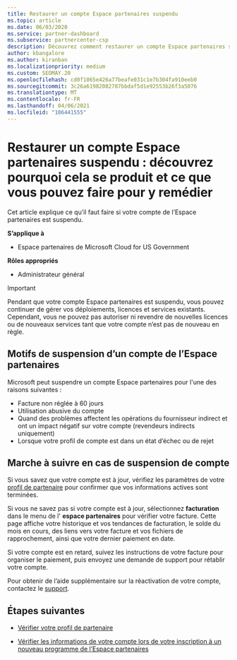 ```yaml
---
title: Restaurer un compte Espace partenaires suspendu
ms.topic: article
ms.date: 06/03/2020
ms.service: partner-dashboard
ms.subservice: partnercenter-csp
description: Découvrez comment restaurer un compte Espace partenaires suspendu, pourquoi un compte peut être suspendu et comment utiliser votre compte pendant la suspension.
author: kbangalore
ms.author: kiranban
ms.localizationpriority: medium
ms.custom: SEOMAY.20
ms.openlocfilehash: cd0f1065e426a77beafe031c1e7b304fa910eeb0
ms.sourcegitcommit: 3c26a61982082787bbdaf5d1e92553b26f3a5076
ms.translationtype: MT
ms.contentlocale: fr-FR
ms.lasthandoff: 04/06/2021
ms.locfileid: "106441555"
---
```

# <a name="restore-a-suspended-partner-center-account---learn-why-it-happens-and-what-to-do-about-it"></a>Restaurer un compte Espace partenaires suspendu : découvrez pourquoi cela se produit et ce que vous pouvez faire pour y remédier

Cet article explique ce qu’il faut faire si votre compte de l’Espace partenaires est suspendu.

**S’applique à**

- Espace partenaires de Microsoft Cloud for US Government

**Rôles appropriés**

- Administrateur général


> [!IMPORTANT]  
> Pendant que votre compte Espace partenaires est suspendu, vous pouvez continuer de gérer vos déploiements, licences et services existants. Cependant, vous ne pouvez pas autoriser ni revendre de nouvelles licences ou de nouveaux services tant que votre compte n’est pas de nouveau en règle.

## <a name="why-partner-center-accounts-are-suspended"></a>Motifs de suspension d’un compte de l’Espace partenaires

Microsoft peut suspendre un compte Espace partenaires pour l'une des raisons suivantes :

- Facture non réglée à 60 jours
- Utilisation abusive du compte
- Quand des problèmes affectent les opérations du fournisseur indirect et ont un impact négatif sur votre compte (revendeurs indirects uniquement)
- Lorsque votre profil de compte est dans un état d’échec ou de rejet

## <a name="what-to-do-if-your-account-is-suspended"></a>Marche à suivre en cas de suspension de compte

Si vous savez que votre compte est à jour, vérifiez les paramètres de votre [profil de partenaire](https://partner.microsoft.com/pcv/accountsettings/partnerprofile) pour confirmer que vos informations actives sont terminées. 

Si vous ne savez pas si votre compte est à jour, sélectionnez **facturation** dans le menu de l' **espace partenaires** pour vérifier votre facture. Cette page affiche votre historique et vos tendances de facturation, le solde du mois en cours, des liens vers votre facture et vos fichiers de rapprochement, ainsi que votre dernier paiement en date.

Si votre compte est en retard, suivez les instructions de votre facture pour organiser le paiement, puis envoyez une demande de support pour rétablir votre compte. 

Pour obtenir de l’aide supplémentaire sur la réactivation de votre compte, contactez le [support](https://partner.microsoft.com/dashboard/support/csp/servicerequests/create).

## <a name="next-steps"></a>Étapes suivantes

- [Vérifier votre profil de partenaire](update-your-partner-profile.md)

- [Vérifier les informations de votre compte lors de votre inscription à un nouveau programme de l’Espace partenaires](verification-responses.md)
